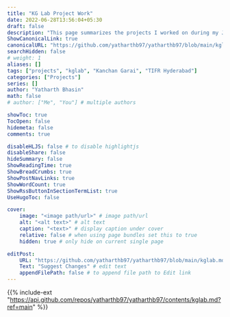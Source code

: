 ```yaml
---
title: "KG Lab Project Work"
date: 2022-06-28T13:56:04+05:30
draft: false
description: "This page summarizes the projects I worked on during my Junior Research Fellow tenure at Tata Institute of Fundamental Research, Hyderabad."
ShowCanonicalLink: true
canonicalURL: "https://github.com/yatharthb97/yatharthb97/blob/main/kglab.md"
searchHidden: false
# weight: 1
aliases: []
tags: ["projects", "kglab", "Kanchan Garai", "TIFR Hyderabad"]
categories: ["Projects"]
series: []
author: "Yatharth Bhasin"
math: false
# author: ["Me", "You"] # multiple authors

showToc: true
TocOpen: false
hidemeta: false
comments: true

disableHLJS: false # to disable highlightjs
disableShare: false
hideSummary: false
ShowReadingTime: true
ShowBreadCrumbs: true
ShowPostNavLinks: true
ShowWordCount: true
ShowRssButtonInSectionTermList: true
UseHugoToc: false

cover:
    image: "<image path/url>" # image path/url
    alt: "<alt text>" # alt text
    caption: "<text>" # display caption under cover
    relative: false # when using page bundles set this to true
    hidden: true # only hide on current single page

editPost:
    URL: "https://github.com/yatharthb97/yatharthb97/blob/main/kglab.md"
    Text: "Suggest Changes" # edit text
    appendFilePath: false # to append file path to Edit link
---
```

{{% include-ext "https://api.github.com/repos/yatharthb97/yatharthb97/contents/kglab.md?ref=main" %}}
